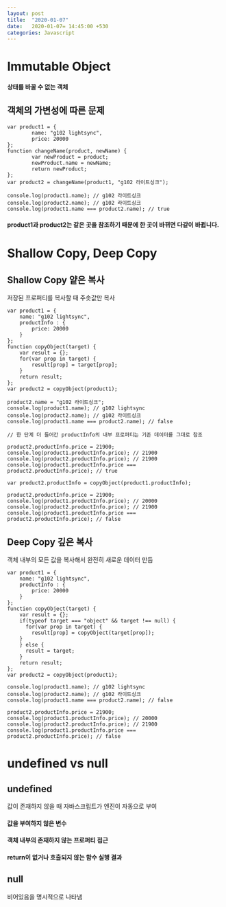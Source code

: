 ```yaml
---
layout: post
title:  "2020-01-07"
date:   2020-01-07= 14:45:00 +530
categories: Javascript
---
```


# Immutable Object   
#### 상태를 바꿀 수 없는 객체   

## 객체의 가변성에 따른 문제
```
var product1 = { 
        name: "g102 lightsync",
        price: 20000
};
function changeName(product, newName) {
        var newProduct = product;
        newProduct.name = newName;
        return newProduct;
};
var product2 = changeName(product1, "g102 라이트싱크");

console.log(product1.name); // g102 라이트싱크
console.log(product2.name); // g102 라이트싱크
console.log(product1.name === product2.name); // true
```   
#### product1과 product2는 같은 곳을 참조하기 때문에 한 곳이 바뀌면 다같이 바뀝니다.

# Shallow Copy, Deep Copy   
## Shallow Copy 얕은 복사   
저장된 프로퍼티를 복사할 때 주솟값만 복사
```
var product1 = { 
    name: "g102 lightsync",
    productInfo : {
        price: 20000
    }
};
function copyObject(target) {
    var result = {};
    for(var prop in target) {
        result[prop] = target[prop];
    }
    return result;
};
var product2 = copyObject(product1);

product2.name = "g102 라이트싱크";
console.log(product1.name); // g102 lightsync
console.log(product2.name); // g102 라이트싱크
console.log(product1.name === product2.name); // false

// 한 단계 더 들어간 productInfo의 내부 프로퍼티는 기존 데이터를 그대로 참조

product2.productInfo.price = 21900;
console.log(product1.productInfo.price); // 21900
console.log(product2.productInfo.price); // 21900
console.log(product1.productInfo.price === product2.productInfo.price); // true

var product2.productInfo = copyObject(product1.productInfo);

product2.productInfo.price = 21900;
console.log(product1.productInfo.price); // 20000
console.log(product2.productInfo.price); // 21900
console.log(product1.productInfo.price === product2.productInfo.price); // false
```
## Deep Copy 깊은 복사
객체 내부의 모든 값을 복사해서 완전히 새로운 데이터 만듬
```
var product1 = { 
    name: "g102 lightsync",
    productInfo : {
        price: 20000
    }
};
function copyObject(target) {
    var result = {};
    if(typeof target === "object" && target !== null) {
      for(var prop in target) {
        result[prop] = copyObject(target[prop]);
    }
    } else {
      result = target;
    }
    return result;
};
var product2 = copyObject(product1);

console.log(product1.name); // g102 lightsync
console.log(product2.name); // g102 라이트싱크
console.log(product1.name === product2.name); // false

product2.productInfo.price = 21900;
console.log(product1.productInfo.price); // 20000
console.log(product2.productInfo.price); // 21900
console.log(product1.productInfo.price === product2.productInfo.price); // false
```

# undefined vs null    
## undefined   
값이 존재하지 않을 때 자바스크립트가 엔진이 자동으로 부여
#### 값을 부여하지 않은 변수
#### 객체 내부의 존재하지 않는 프로퍼티 접근
#### return이 없거나 호출되지 않는 함수 실행 결과        
## null   
비어있음을 명시적으로 나타냄
